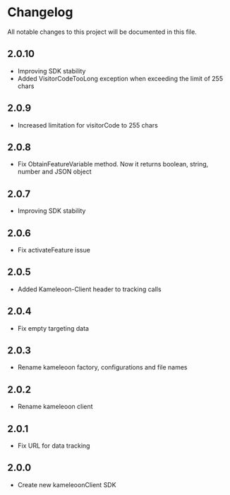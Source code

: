 # Changelog
All notable changes to this project will be documented in this file.

## 2.0.10
* Improving SDK stability
* Added VisitorCodeTooLong exception when exceeding the limit of 255 chars

## 2.0.9
* Increased limitation for visitorCode to 255 chars

## 2.0.8
* Fix ObtainFeatureVariable method. Now it returns boolean, string, number and JSON object

## 2.0.7
* Improving SDK stability 

## 2.0.6
* Fix activateFeature issue

## 2.0.5
* Added Kameleoon-Client header to tracking calls

## 2.0.4
* Fix empty targeting data

## 2.0.3
* Rename kameleoon factory, configurations and file names

## 2.0.2
* Rename kameleoon client

## 2.0.1
* Fix URL for data tracking

## 2.0.0
* Create new kameleoonClient SDK
